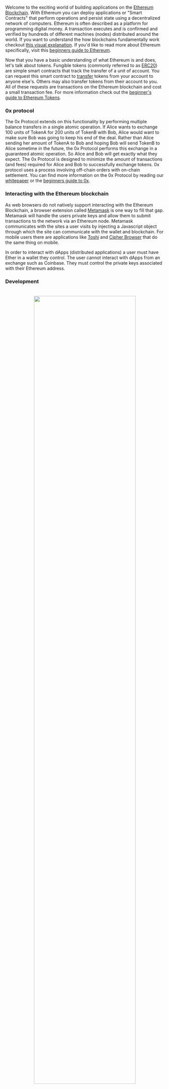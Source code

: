 Welcome to the exciting world of building applications on the [Ethereum Blockchain](https://www.ethereum.org/). With Ethereum you can deploy applications or "Smart Contracts" that perform operations and persist state using a decentralized network of computers. Ethereum is often described as a platform for programming digital money. A transaction executes and is confirmed and verified by hundreds of different machines (nodes) distributed around the world. If you want to understand the how blockchains fundamentally work checkout [this visual explanation](https://anders.com/blockchain/). If you'd like to read more about Ethereum specifically, visit this [beginners guide to Ethereum](https://blog.coinbase.com/a-beginners-guide-to-ethereum-46dd486ceecf).

Now that you have a basic understanding of what Ethereum is and does, let's talk about tokens. Fungible tokens (commonly referred to as [ERC20](https://github.com/ethereum/EIPs/issues/20)) are simple smart contracts that track the transfer of a unit of account. You can request this smart contract to [transfer](https://github.com/OpenZeppelin/zeppelin-solidity/blob/master/contracts/token/ERC20/BasicToken.sol#L31) tokens from your account to anyone else's. Others may also transfer tokens from their account to you. All of these requests are transactions on the Ethereum blockchain and cost a small transaction fee. For more information check out the [beginner's guide to Ethereum Tokens](https://blog.coinbase.com/a-beginners-guide-to-ethereum-tokens-fbd5611fe30b).

### 0x protocol

The 0x Protocol extends on this functionality by performing multiple balance transfers in a single atomic operation. If Alice wants to exchange 100 units of TokenA for 200 units of TokenB with Bob, Alice would want to make sure Bob was going to keep his end of the deal. Rather than Alice sending her amount of TokenA to Bob and hoping Bob will send TokenB to Alice sometime in the future, the 0x Protocol performs this exchange in a guaranteed atomic operation. So Alice and Bob will get exactly what they expect. The 0x Protocol is designed to minimize the amount of transactions (and fees) required for Alice and Bob to successfully exchange tokens. 0x protocol uses a process involving off-chain orders with on-chain settlement. You can find more information on the 0x Protocol by reading our [whitepaper](https://0xproject.com/pdfs/0x_white_paper.pdf) or the [beginners guide to 0x](https://blog.0xproject.com/a-beginners-guide-to-0x-81d30298a5e0).

### Interacting with the Ethereum blockchain

As web browsers do not natively support interacting with the Ethereum Blockchain, a browser extension called [Metamask](https://metamask.io/) is one way to fill that gap. Metamask will handle the users private keys and allow them to submit transactions to the network via an Ethereum node. Metamask communicates with the sites a user visits by injecting a Javascript object through which the site can communicate with the wallet and blockchain. For mobile users there are applications like [Toshi](https://www.toshi.org/) and [Cipher Browser](https://www.cipherbrowser.com/) that do the same thing on mobile.

In order to interact with dApps (distributed applications) a user must have Ether in a wallet they control. The user cannot interact with dApps from an exchange such as Coinbase. They must control the private keys associated with their Ethereum address.

### Development

<div align="center">
    <a href="https://codesandbox.io/s/1qmjyp7p5j" rel="Sandbox">
        <img src="https://s3.eu-west-2.amazonaws.com/0x-wiki-images/sandbox.png" style="padding-bottom: 20px; padding-top: 20px; max-width: 761px;" width="80%" />
    </a>
</div>

#### Test networks

Development and testing are aided by running in your own local test Ethereum node. This allows you to quickly deploy and interact with contracts without spending real ETH. [Ganache](https://github.com/trufflesuite/ganache) simulates an Ethereum node locally and provides the same JSON RPC interface as a real node. Since there can still be small differences between it and a real Ethereum node (e.g [Geth](https://github.com/ethereum/go-ethereum) or [Parity](https://github.com/paritytech/parity)), we recommend you also test your application on a live testnet (i.e Kovan, Rinkeby, or Ropsten) before deploying on to the main Ethereum network.

Rather than spinning up your own Ethereum node infrastructure to connect to the network, many developers use [INFURA](https://infura.io/). They provide public, scalable Ethereum nodes as a service. Since Ethereum nodes were not designed to handle thousands of requests per second, Infura has built out infrastructure around the nodes to make them more performant.

It can be difficult to get a sufficient amount of test Ether to deploy your contracts on test networks and begin testing them. Because of this, we have created a faucet which can dispense small amounts of Ether to your account. Navigate over to the [0x Portal](https://0xproject.com/portal/balances) with Metamask installed and click "Request" to receive some free test Ether (make sure you're connected to a testnet)!

<div align="center">
    <a href="https://0xproject.com/portal/balances">
        <img src="https://s3.eu-west-2.amazonaws.com/0x-wiki-images/network_screenshot.png" style="padding-bottom: 20px; padding-top: 20px; max-width: 761px;" width="80%" />
    </a>
</div>

### Wrapped ETH

By now you are likely familiar with the ERC20 standard, Ether (aka ETH) and the plethora of ERC20 tokens out there. Unfortunately, ETH is not an ERC20 token and because of this cannot interact directly with the 0x protocol. What we can do however, is deposit ETH into an ERC20-compliant smart contract which credits your account with the same amount of WETH (wrapped Ether) tokens as the amount of ETH you deposited. These tokens are also redeemable 1-to-1 for Ether. In this ERC20-compliant form, Ether can be traded for other tokens using 0x protocol. This work-around for Ether is becoming increasingly common in the entire ecosystem. More information on WETH and how it works can be found [here](https://weth.io/).

Now that you have a high-level overview of Ethereum Blockchain development, it is time to check out our other tutorials and examples. Be sure to try out our [Sandbox](https://codesandbox.io/s/1qmjyp7p5j) which provides a development environment ready for you to experiment with.

### Next steps

Now that you've got a basic understanding of what is involved when developing on Ethereum, you're now ready to go onto the next step of [Building a Relayer](#Build-A-Relayer). If you'd rather jump right in, you can skip straight to learning how to [Create, Validate and Fill Orders](https://0xproject.com/wiki#Create,-Validate,-Fill-Order) on 0x.
